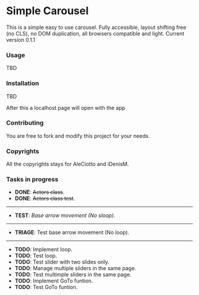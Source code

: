 # Simple Carousel
This is a simple easy to use carousel. Fully accessible, layout shifting free (no CLS), no DOM duplication, all browsers compatible and light.
Current version 0.1.1

### Usage
TBD

### Installation
TBD

After this a localhost page will open with the app

### Contributing
You are free to fork and modify this project for your needs.

### Copyrights
All the copyrights stays for AleCiotto and iDenisM.

### Tasks in progress
* **DONE**: ~~Actors class~~.
* **DONE**: ~~Actors class test~~.
---
* **TEST**: *Base arrow movement (No sloop).*
---
* **TRIAGE**: Test base arrow movement (No loop).
---
* **TODO**: Implement loop.
* **TODO**: Test loop.
* **TODO**: Test slider with two slides only.
* **TODO**: Manage multiple sliders in the same page.
* **TODO**: Test multimple sliders in the same page.
* **TODO**: Implement GoTo funtion.
* **TODO**: Test GoTo funtion.